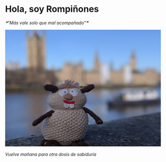 # Hola, soy Rompiñones

<!--STARTS_HERE_QUOTE_README-->
<i>❝"Más vale solo que mal acompañado"❞</i>
<!--ENDS_HERE_QUOTE_README-->

<!--START_SECTION:update_image-->
![alt text](https://raw.githubusercontent.com/focaalvarez/rompinones/main/.github/images/00100lrPORTRAIT_00100_BURST20220205102224839_COVER.jpg?raw=true)
<!--END_SECTION:update_image-->

*Vuelve mañana para otra dosis de sabiduría*
